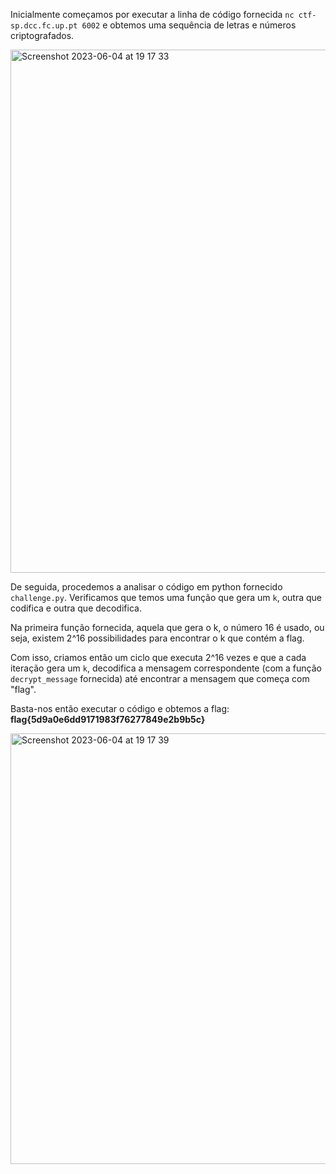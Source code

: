 Inicialmente começamos por executar a linha de código fornecida ```nc ctf-sp.dcc.fc.up.pt 6002``` e obtemos uma sequência de letras e números criptografados.

<img width="837" alt="Screenshot 2023-06-04 at 19 17 33" src="https://github.com/DCC-FCUP-SP/sp2223-t01g06/assets/98234753/6bf81b53-943d-4a67-a188-244008fe83e7">

De seguida, procedemos a analisar o código em python fornecido ```challenge.py```. Verificamos que temos uma função que gera um ```k```, outra que codifica e outra que decodifica.

Na primeira função fornecida, aquela que gera o k, o número 16 é usado, ou seja, existem 2^16 possibilidades para encontrar o k que contém a flag.

Com isso, criamos então um ciclo que executa 2^16 vezes e que a cada iteração gera um ```k```, decodifica a mensagem correspondente (com a função ```decrypt_message``` fornecida) até encontrar a mensagem que começa com "flag".

Basta-nos então executar o código e obtemos a flag: **flag{5d9a0e6dd9171983f76277849e2b9b5c}**

<img width="689" alt="Screenshot 2023-06-04 at 19 17 39" src="https://github.com/DCC-FCUP-SP/sp2223-t01g06/assets/98234753/38969d05-f0c1-4961-860a-640e1b8c6b34">
